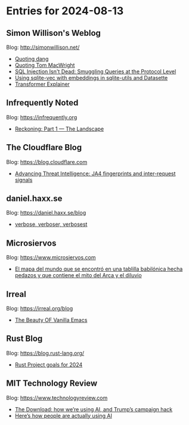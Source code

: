 # Entries for 2024-08-13
## Simon Willison's Weblog 
Blog: http://simonwillison.net/ 

- [Quoting dang](https://simonwillison.net/2024/Aug/12/dang/#atom-everything)
- [Quoting Tom MacWright](https://simonwillison.net/2024/Aug/12/tom-macwright/#atom-everything)
- [SQL Injection Isn't Dead: Smuggling Queries at the Protocol Level](https://simonwillison.net/2024/Aug/12/smuggling-queries-at-the-protocol-level/#atom-everything)
- [Using sqlite-vec with embeddings in sqlite-utils and Datasette](https://simonwillison.net/2024/Aug/11/sqlite-vec/#atom-everything)
- [Transformer Explainer](https://simonwillison.net/2024/Aug/11/transformer-explainer/#atom-everything)
## Infrequently Noted 
Blog: https://infrequently.org 

- [Reckoning: Part 1 — The Landscape](https://infrequently.org/2024/08/the-landscape/)
##  The Cloudflare Blog  
Blog: https://blog.cloudflare.com 

- [Advancing Threat Intelligence: JA4 fingerprints and inter-request signals](https://blog.cloudflare.com/ja4-signals)
## daniel.haxx.se 
Blog: https://daniel.haxx.se/blog 

- [verbose, verboser, verbosest](https://daniel.haxx.se/blog/2024/08/12/verbose-verboser-verbosest/)
## Microsiervos 
Blog: https://www.microsiervos.com 

- [El mapa del mundo que se encontró en una tablilla babilónica hecha pedazos y que contiene el mito del Arca y el diluvio](https://www.microsiervos.com/archivo/mundoreal/mapa-mundo-tablilla-babilonica-pedazos-mito-arca-diluvio.html)
## Irreal 
Blog: https://irreal.org/blog 

- [The Beauty OF Vanilla Emacs](https://irreal.org/blog/?p=12374)
## Rust Blog 
Blog: https://blog.rust-lang.org/ 

- [Rust Project goals for 2024](https://blog.rust-lang.org/2024/08/12/Project-goals.html)
## MIT Technology Review 
Blog: https://www.technologyreview.com 

- [The Download: how we’re using AI, and Trump’s campaign hack](https://www.technologyreview.com/2024/08/12/1096204/the-download-how-were-using-ai-and-trumps-campaign-hack/)
- [Here’s how people are actually using AI](https://www.technologyreview.com/2024/08/12/1096202/how-people-actually-using-ai/)